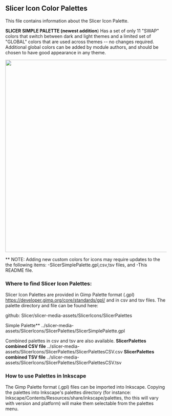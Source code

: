 ## Slicer Icon Color Palettes

This file contains information about the Slicer Icon Palette.

 **SLICER SIMPLE PALETTE (newest addition**) Has a set of only 11 "SWAP" colors that switch between dark and light themes and a limited set of "GLOBAL" colors that are used across themes -- no changes required. Additional global colors can be added by module authors, and should be chosen to have good appearance in any theme.

<img src="https://github.com/user-attachments/assets/b20b284c-8b09-48e4-a4ab-f35e7a5c78dc" width="600">

** NOTE: Adding new custom colors for icons may require updates to the the following items:
	-SlicerSimplePalette.gpl,csv,tsv files, and
        -This README file.

###  Where to find Slicer Icon Palettes:
Slicer Icon Palettes are provided in Gimp Palette format (.gpl)  https://developer.gimp.org/core/standards/gpl/  and in csv and tsv files. The palette directory and file can be found here:

github: Slicer/slicer-media-assets/SlicerIcons/SlicerPalettes

Simple Palette**
../slicer-media-assets/SlicerIcons/SlicerPalettes/SlicerSimplePalette.gpl




Combined palettes in csv and tsv are also available.
 **SlicerPalettes combined CSV file**
../slicer-media-assets/SlicerIcons/SlicerPalettes/SlicerPalettesCSV.csv
 **SlicerPalettes combined TSV file**
../slicer-media-assets/SlicerIcons/SlicerPalettes/SlicerPalettesCSV.tsv 

### How to use Palettes in Inkscape
The Gimp Palette format (.gpl) files can be imported into Inkscape. Copying the palettes into Inkscape's palettes directory (for instance: Inkscape/Contents/Resources/share/inkscape/palettes, tho this will vary with version and platform) will make them selectable from the palettes menu. 



